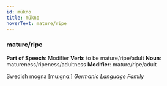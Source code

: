 ```yaml
---
id: mükno
title: mükno
hoverText: mature/ripe
---
```


### mature/ripe

**Part of Speech**: Modifier
**Verb**: to be mature/ripe/adult
**Noun**: matureness/ripeness/adultness
**Modifier**: mature/ripe/adult

Swedish mogna [muːgnɑː]
*Germanic Language Family*